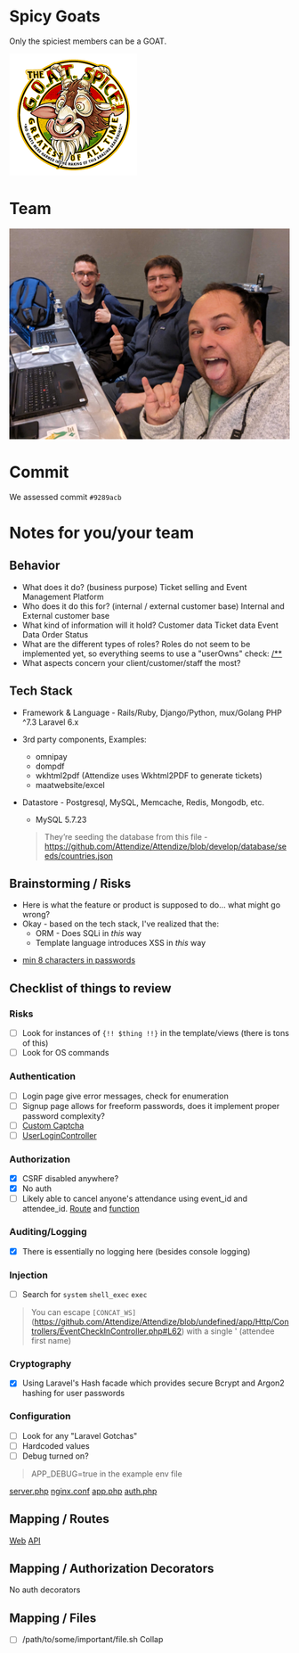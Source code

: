 # Spicy Goats

Only the spiciest members can be a GOAT.

![Spicy Goats](image.png)

# Team

![Spicy Team](PXL_20230413_210609882.MP.jpg)


# Commit
We assessed commit `#9289acb`

# Notes for you/your team
## Behavior
* What does it do? (business purpose)
Ticket selling and Event Management Platform
* Who does it do this for? (internal / external customer base)
Internal and External customer base
* What kind of information will it hold?
Customer data
Ticket data
Event Data
Order Status
* What are the different types of roles?
Roles do not seem to be implemented yet, so everything seems to use a "userOwns" check: [/**](https://github.com/Attendize/Attendize/blob/9289acbab1583898fd85aeee66c7b613d8971deb/app/Attendize/Utils.php#L81-L87)
* What aspects concern your client/customer/staff the most?
## Tech Stack
* Framework & Language - Rails/Ruby, Django/Python, mux/Golang
PHP ^7.3
Laravel 6.x
* 3rd party components, Examples:
  - omnipay
  - dompdf
  - wkhtml2pdf (Attendize uses Wkhtml2PDF to generate tickets)
  - maatwebsite/excel
  
* Datastore - Postgresql, MySQL, Memcache, Redis, Mongodb, etc.
  - MySQL 5.7.23
  >They’re seeding the database from this file - https://github.com/Attendize/Attendize/blob/develop/database/seeds/countries.json
  
## Brainstorming / Risks
* Here is what the feature or product is supposed to do... what might go wrong?
* Okay - based on the tech stack, I've realized that the:
  * ORM - Does SQLi in _this_ way
  * Template language introduces XSS in _this_ way
- [min 8 characters in passwords](https://github.com/Attendize/Attendize/blob/develop/app/Http/Controllers/UserSignupController.php#L57)
## Checklist of things to review
### Risks
- [ ] Look for instances of `{!! $thing !!}` in the template/views (there is tons of this)
- [ ] Look for OS commands
### Authentication
- [ ] Login page give error messages, check for enumeration
- [ ] Signup page allows for freeform passwords, does it implement proper password complexity?
- [ ] [Custom Captcha](https://github.com/Attendize/Attendize/blob/develop/app/Services/Captcha/Factory.php)
- [ ] [UserLoginController](https://github.com/Attendize/Attendize/blob/develop/app/Http/Controllers/UserLoginController.php)
### Authorization
- [X] CSRF disabled anywhere?
- [X] No auth
- [ ] Likely able to cancel anyone's attendance using event_id and attendee_id. [Route](https://github.com/Attendize/Attendize/blob/9289acbab1583898fd85aeee66c7b613d8971deb/routes/web.php#L452-L454) and [function](https://github.com/Attendize/Attendize/blob/9289acbab1583898fd85aeee66c7b613d8971deb/app/Http/Controllers/EventAttendeesController.php#L569) 
### Auditing/Logging
- [X] There is essentially no logging here (besides console logging)
### Injection
- [ ] Search for `system` `shell_exec` `exec`
> You can escape `[CONCAT_WS]`(https://github.com/Attendize/Attendize/blob/undefined/app/Http/Controllers/EventCheckInController.php#L62) with a single ' (attendee first name)
### Cryptography
- [X] Using Laravel's Hash facade which provides secure Bcrypt and Argon2 hashing for user passwords
### Configuration
- [ ] Look for any "Laravel Gotchas"
- [ ] Hardcoded values
- [ ] Debug turned on?
>APP_DEBUG=true in the example env file

[server.php](https://github.com/Attendize/Attendize/blob/develop/server.php)
[nginx.conf](https://github.com/Attendize/Attendize/blob/develop/nginx.conf)
[app.php](https://github.com/Attendize/Attendize/blob/develop/config/app.php)
[auth.php](https://github.com/Attendize/Attendize/blob/develop/config/auth.php)
## Mapping / Routes
[Web](https://github.com/Attendize/Attendize/blob/develop/routes/web.php)
[API](https://github.com/Attendize/Attendize/blob/develop/routes/api.php)
## Mapping / Authorization Decorators
No auth decorators
## Mapping / Files
- [ ] /path/to/some/important/file.sh
Collap
